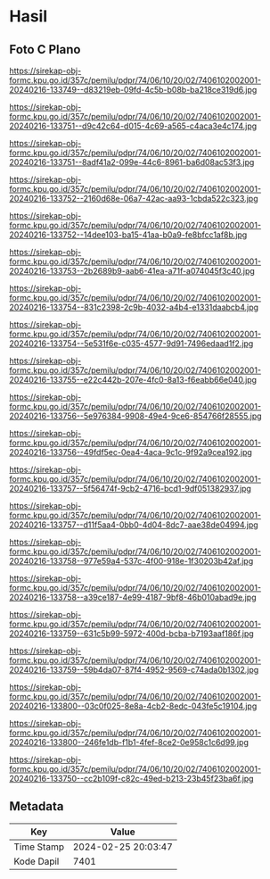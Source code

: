 # Hasil

## Foto C Plano

https://sirekap-obj-formc.kpu.go.id/357c/pemilu/pdpr/74/06/10/20/02/7406102002001-20240216-133749--d83219eb-09fd-4c5b-b08b-ba218ce319d6.jpg

https://sirekap-obj-formc.kpu.go.id/357c/pemilu/pdpr/74/06/10/20/02/7406102002001-20240216-133751--d9c42c64-d015-4c69-a565-c4aca3e4c174.jpg

https://sirekap-obj-formc.kpu.go.id/357c/pemilu/pdpr/74/06/10/20/02/7406102002001-20240216-133751--8adf41a2-099e-44c6-8961-ba6d08ac53f3.jpg

https://sirekap-obj-formc.kpu.go.id/357c/pemilu/pdpr/74/06/10/20/02/7406102002001-20240216-133752--2160d68e-06a7-42ac-aa93-1cbda522c323.jpg

https://sirekap-obj-formc.kpu.go.id/357c/pemilu/pdpr/74/06/10/20/02/7406102002001-20240216-133752--14dee103-ba15-41aa-b0a9-fe8bfcc1af8b.jpg

https://sirekap-obj-formc.kpu.go.id/357c/pemilu/pdpr/74/06/10/20/02/7406102002001-20240216-133753--2b2689b9-aab6-41ea-a71f-a074045f3c40.jpg

https://sirekap-obj-formc.kpu.go.id/357c/pemilu/pdpr/74/06/10/20/02/7406102002001-20240216-133754--831c2398-2c9b-4032-a4b4-e1331daabcb4.jpg

https://sirekap-obj-formc.kpu.go.id/357c/pemilu/pdpr/74/06/10/20/02/7406102002001-20240216-133754--5e531f6e-c035-4577-9d91-7496edaad1f2.jpg

https://sirekap-obj-formc.kpu.go.id/357c/pemilu/pdpr/74/06/10/20/02/7406102002001-20240216-133755--e22c442b-207e-4fc0-8a13-f6eabb66e040.jpg

https://sirekap-obj-formc.kpu.go.id/357c/pemilu/pdpr/74/06/10/20/02/7406102002001-20240216-133756--5e976384-9908-49e4-9ce6-854766f28555.jpg

https://sirekap-obj-formc.kpu.go.id/357c/pemilu/pdpr/74/06/10/20/02/7406102002001-20240216-133756--49fdf5ec-0ea4-4aca-9c1c-9f92a9cea192.jpg

https://sirekap-obj-formc.kpu.go.id/357c/pemilu/pdpr/74/06/10/20/02/7406102002001-20240216-133757--5f56474f-9cb2-4716-bcd1-9df051382937.jpg

https://sirekap-obj-formc.kpu.go.id/357c/pemilu/pdpr/74/06/10/20/02/7406102002001-20240216-133757--d11f5aa4-0bb0-4d04-8dc7-aae38de04994.jpg

https://sirekap-obj-formc.kpu.go.id/357c/pemilu/pdpr/74/06/10/20/02/7406102002001-20240216-133758--977e59a4-537c-4f00-918e-1f30203b42af.jpg

https://sirekap-obj-formc.kpu.go.id/357c/pemilu/pdpr/74/06/10/20/02/7406102002001-20240216-133758--a39ce187-4e99-4187-9bf8-46b010abad9e.jpg

https://sirekap-obj-formc.kpu.go.id/357c/pemilu/pdpr/74/06/10/20/02/7406102002001-20240216-133759--631c5b99-5972-400d-bcba-b7193aaf186f.jpg

https://sirekap-obj-formc.kpu.go.id/357c/pemilu/pdpr/74/06/10/20/02/7406102002001-20240216-133759--59b4da07-87f4-4952-9569-c74ada0b1302.jpg

https://sirekap-obj-formc.kpu.go.id/357c/pemilu/pdpr/74/06/10/20/02/7406102002001-20240216-133800--03c0f025-8e8a-4cb2-8edc-043fe5c19104.jpg

https://sirekap-obj-formc.kpu.go.id/357c/pemilu/pdpr/74/06/10/20/02/7406102002001-20240216-133800--246fe1db-f1b1-4fef-8ce2-0e958c1c6d99.jpg

https://sirekap-obj-formc.kpu.go.id/357c/pemilu/pdpr/74/06/10/20/02/7406102002001-20240216-133750--cc2b109f-c82c-49ed-b213-23b45f23ba6f.jpg


## Metadata

| Key        | Value               |
| ---------- | ------------------- |
| Time Stamp | 2024-02-25 20:03:47 |
| Kode Dapil | 7401                |



